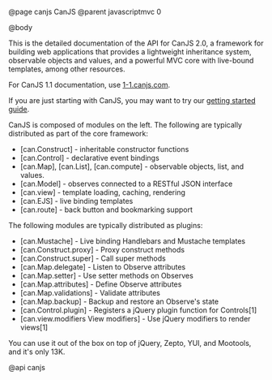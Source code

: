 @page canjs CanJS
@parent javascriptmvc 0

@body

This is the detailed documentation of the API for CanJS 2.0, a framework for building
web applications that provides a lightweight inheritance system, observable
objects and values, and a powerful MVC core with live-bound templates, among other
resources. 

For CanJS 1.1 documentation, use [1-1.canjs.com](http://1-1.canjs.com).

If you are just starting with CanJS, you may want to try our [getting started guide](../guides/Tutorial.html).

CanJS is composed of modules on the left. The following are typically distributed as part of the core
framework:

 - [can.Construct] - inheritable constructor functions
 - [can.Control] - declarative event bindings
 - [can.Map], [can.List], [can.compute] - observable objects, list, and values.
 - [can.Model] -  observes connected to a RESTful JSON interface
 - [can.view] - template loading, caching, rendering
 - [can.EJS] - live binding templates
 - [can.route] -  back button and bookmarking support
 
The following modules are typically distributed as plugins:

 - [can.Mustache] - Live binding Handlebars and Mustache templates
 - [can.Construct.proxy] - Proxy construct methods
 - [can.Construct.super] - Call super methods
 - [can.Map.delegate] - Listen to Observe attributes
 - [can.Map.setter] - Use setter methods on Observes
 - [can.Map.attributes] - Define Observe attributes
 - [can.Map.validations] - Validate attributes
 - [can.Map.backup] - Backup and restore an Observe's state
 - [can.Control.plugin] - Registers a jQuery plugin function for Controls[1]
 - [can.view.modifiers View modifiers] - Use jQuery modifiers to render views[1]


You can use it out of the box on top of jQuery, Zepto, YUI, and Mootools,
and it's only 13K.

@api canjs